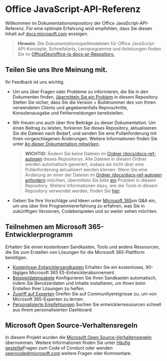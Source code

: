 # <a name="office-javascript-api-reference"></a>Office JavaScript-API-Referenz

Willkommen im Dokumentationsrepository der Office JavaScript-API-Referenz. Für eine optimale Erfahrung wird empfohlen, dass Sie diesen Inhalt auf [docs.microsoft.com](https://docs.microsoft.com/javascript/api/overview/office) anzeigen.

> **Hinweis**: Die Dokumentationsquellendateien für Office JavaScript-API-Konzepte, Schnellstarts, Lernprogramme und Anleitungen finden Sie im [OfficeDev/office-js-docs-pr-Repository.](https://github.com/OfficeDev/office-js-docs-pr)

## <a name="give-us-your-feedback"></a>Teilen Sie uns Ihre Meinung mit.

Ihr Feedback ist uns wichtig.

* Um uns über Fragen oder Probleme zu informieren, die Sie in den Dokumenten finden,  [übermitteln Sie ein Problem](https://github.com/OfficeDev/office-js-docs-reference/issues) in diesem Repository. Stellen Sie sicher, dass Sie die Version + Buildnummer des von Ihnen verwendeten Clients und gegebenenfalls Reproschritte, Konsolenausgabe und Fehlermeldungen bereitstellen.

* Wir freuen uns auch über Ihre Beiträge zu dieser Dokumentation. Um einen Beitrag zu leisten, forkieren Sie dieses Repository, aktualisieren Sie die Dateien nach Bedarf, und senden Sie eine Pullanforderung mit ihren vorgeschlagenen Änderungen. Weitere Informationen finden Sie unter [An dieser Dokumentation mitwirken](Contributing.md).

    > **WICHTIG:** Ändern Sie keine Dateien im [Ordner /docs/docs-ref-autogen](https://github.com/OfficeDev/office-js-docs-reference/tree/master/docs/docs-ref-autogen) dieses Repositorys. Alle Dateien in diesem Ordner werden automatisch generiert, sodass sie nicht über eine Pullanforderung aktualisiert werden können. Wenn Sie eine Änderung an einer der Dateien im [Ordner /docs/docs-ref-autogen anfordern](https://github.com/OfficeDev/office-js-docs-reference/tree/master/docs/docs-ref-autogen) möchten, übermitteln Sie bitte [ein](https://github.com/OfficeDev/office-js-docs-reference/issues) Problem in diesem Repository. Weitere Informationen dazu, wie die Tools in diesem Repository verwendet werden, finden Sie [hier](https://github.com/OfficeDev/office-js-docs-reference/blob/master/DocumentationToolingNotes.md).

* Geben Sie Ihre Vorschläge und Ideen unter [Microsoft 365](https://docs.microsoft.com/answers/products/m365)on Q&A ein, um uns über Ihre Programmiererfahrung zu erfahren, was Sie in zukünftigen Versionen, Codebeispielen und so weiter sehen möchten.

## <a name="join-the-microsoft-365-developer-program"></a>Teilnehmen am Microsoft 365-Entwicklerprogramm

Erhalten Sie einen kostenlosen Sandkasten, Tools und andere Ressourcen, die Sie zum Erstellen von Lösungen für die Microsoft 365-Plattform benötigen.

* [Kostenloser Entwicklersandkasten](https://developer.microsoft.com/microsoft-365/dev-program#Subscription) Erhalten Sie ein kostenloses, 90-tägiges Microsoft 365 E5-Entwicklerabonnement.
* [Beispieldatenpakete](https://developer.microsoft.com/microsoft-365/dev-program#Sample) Konfigurieren Sie Ihren Sandkasten automatisch, indem Sie Benutzerdaten und Inhalte installieren, um Ihnen beim Erstellen Ihrer Lösungen zu helfen.
* [Zugriff auf Experten](https://developer.microsoft.com/microsoft-365/dev-program#Experts) Greifen Sie auf Communityereignisse zu, um von Microsoft 365-Experten zu lernen.
* [Personalisierte Empfehlungen](https://developer.microsoft.com/microsoft-365/dev-program#Recommendations) Suchen Sie entwicklerressourcen schnell aus Ihrem personalisierten Dashboard.


## <a name="microsoft-open-source-code-of-conduct"></a>Microsoft Open Source-Verhaltensregeln

In diesem Projekt wurden die [Microsoft Open Source-Verhaltensregeln](https://opensource.microsoft.com/codeofconduct/) übernommen.
Weitere Informationen finden Sie unter [Häufig gestellte](https://opensource.microsoft.com/codeofconduct/faq/)Fragen zum Code of Conduct oder wenden [opencode@microsoft.com](mailto:opencode@microsoft.com) weitere Fragen oder Kommentare.
